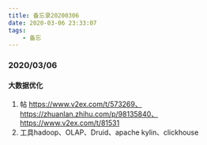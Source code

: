 ```yaml
---
title: 备忘录20200306
date: 2020-03-06 23:33:07
tags:
	- 备忘
---
```


### 2020/03/06

#### 大数据优化

1. 帖 https://www.v2ex.com/t/573269、https://zhuanlan.zhihu.com/p/98135840、https://www.v2ex.com/t/81531
2. 工具hadoop、OLAP、Druid、apache kylin、clickhouse

